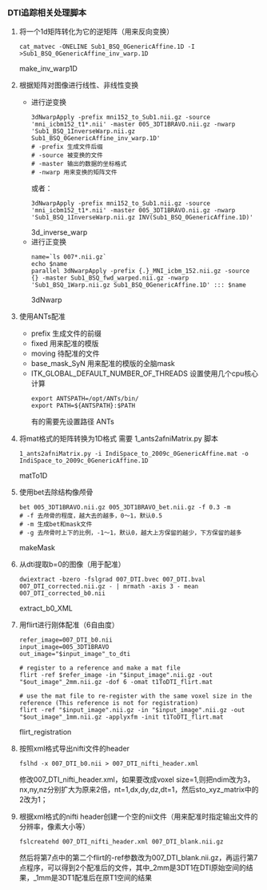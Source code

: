 
### DTI追踪相关处理脚本

1. 将一个1d矩阵转化为它的逆矩阵（用来反向变换）
	```
	cat_matvec -ONELINE Sub1_BSQ_0GenericAffine.1D -I >Sub1_BSQ_0GenericAffine_inv_warp.1D
	```
	make_inv_warp1D

2. 根据矩阵对图像进行线性、非线性变换
	* 进行逆变换
		```
		3dNwarpApply -prefix mni152_to_Sub1.nii.gz -source 'mni_icbm152_t1*.nii' -master 005_3DT1BRAVO.nii.gz -nwarp 'Sub1_BSQ_1InverseWarp.nii.gz Sub1_BSQ_0GenericAffine_inv_warp.1D'
		# -prefix 生成文件后缀
		# -source 被变换的文件
		# -master 输出的数据的坐标格式
		# -nwarp 用来变换的矩阵文件
		```
		或者：
		```
		3dNwarpApply -prefix mni152_to_Sub1.nii.gz -source 'mni_icbm152_t1*.nii' -master 005_3DT1BRAVO.nii.gz -nwarp 'Sub1_BSQ_1InverseWarp.nii.gz INV(Sub1_BSQ_0GenericAffine.1D)'
		```
		3d_inverse_warp
	* 进行正变换
		```
		name=`ls 007*.nii.gz`
		echo $name
		parallel 3dNwarpApply -prefix {.}_MNI_icbm_152.nii.gz -source {} -master Sub1_BSQ_fwd_warped.nii.gz -nwarp 'Sub1_BSQ_1Warp.nii.gz Sub1_BSQ_0GenericAffine.1D' ::: $name
		```
		3dNwarp
3. 使用ANTs配准
	* prefix 生成文件的前缀
	* fixed 用来配准的模版
	* moving 待配准的文件
	* base_mask_SyN 用来配准的模版的全脑mask
	* ITK_GLOBAL_DEFAULT_NUMBER_OF_THREADS  设置使用几个cpu核心计算
		```
		export ANTSPATH=/opt/ANTs/bin/
    	export PATH=${ANTSPATH}:$PATH
		```
		有的需要先设置路径
	ANTs
4. 将mat格式的矩阵转换为1D格式
	需要 1_ants2afniMatrix.py 脚本
	```
	1_ants2afniMatrix.py -i IndiSpace_to_2009c_0GenericAffine.mat -o IndiSpace_to_2009c_0GenericAffine.1D
	```
	matTo1D
5. 使用bet去除结构像颅骨
	```
	bet 005_3DT1BRAVO.nii.gz 005_3DT1BRAVO_bet.nii.gz -f 0.3 -m
	# -f 去颅骨的程度，越大去的越多，0～1，默认0.5
	# -m 生成bet和mask文件
	# -g 去颅骨时上下的比例，-1～1，默认0，越大上方保留的越少，下方保留的越多
	```
	makeMask
6. 从dti提取b=0的图像（用于配准）
	```
    dwiextract -bzero -fslgrad 007_DTI.bvec 007_DTI.bval 007_DTI_corrected.nii.gz - | mrmath -axis 3 - mean 007_DTI_corrected_b0.nii 
	```
	extract_b0_XML
7. 用flirt进行刚体配准（6自由度）
	```
	refer_image=007_DTI_b0.nii
	input_image=005_3DT1BRAVO
	out_image="$input_image"_to_dti

	# register to a reference and make a mat file
	flirt -ref $refer_image -in "$input_image".nii.gz -out "$out_image"_2mm.nii.gz -dof 6 -omat t1ToDTI_flirt.mat

	# use the mat file to re-register with the same voxel size in the reference (This reference is not for registration)
	flirt -ref "$input_image".nii.gz -in "$input_image".nii.gz -out "$out_image"_1mm.nii.gz -applyxfm -init t1ToDTI_flirt.mat
	```
	flirt_registration

8. 按照xml格式导出nifti文件的header
	```
	fslhd -x 007_DTI_b0.nii > 007_DTI_nifti_header.xml
	```
	修改007_DTI_nifti_header.xml，如果要改成voxel size=1,则把ndim改为3，nx,ny,nz分别扩大为原来2倍，nt=1,dx,dy,dz,dt=1，然后sto_xyz_matrix中的2改为1；

9. 根据xml格式的nifti header创建一个空的nii文件（用来配准时指定输出文件的分辨率，像素大小等）
	```
	fslcreatehd 007_DTI_nifti_header.xml 007_DTI_blank.nii.gz
	```
	然后将第7点中的第二个flirt的-ref参数改为007_DTI_blank.nii.gz，再运行第7点程序，可以得到2个配准后的文件，其中_2mm是3DT1在DTI原始空间的结果，_1mm是3DT1配准后在原T1空间的结果
